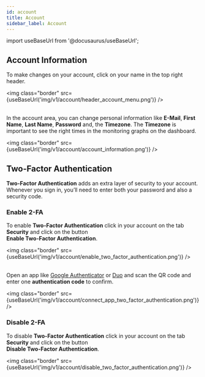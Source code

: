 ```yaml
---
id: account
title: Account
sidebar_label: Account
---
```


import useBaseUrl from '@docusaurus/useBaseUrl';

## Account Information

To make changes on your account, click on your name in the top right header.

<img class="border" src={useBaseUrl('img/v1/account/header_account_menu.png')} /> <br /> <br />

In the account area, you can change personal information like **E-Mail**, **First Name**, **Last Name**, **Password**
and, the **Timezone**. The **Timezone** is important to see the right times in the monitoring graphs on the dashboard.

<img class="border" src={useBaseUrl('img/v1/account/account_information.png')} /> 

## Two-Factor Authentication

**Two-Factor Authentication** adds an extra layer of security to your account. <br />
Whenever you sign in, you’ll need to enter both your password and also a security code.

### Enable 2-FA

To enable **Two-Factor Authentication** click in your account on the tab **Security** and click on the button <br />
**Enable Two-Factor Authentication**.

<img class="border" src={useBaseUrl('img/v1/account/enable_two_factor_authentication.png')} /> <br /> <br />

Open an app like [Google Authenticator](https://support.google.com/accounts/answer/1066447?hl=en) or [Duo](https://duo.com/product/multi-factor-authentication-mfa/duo-mobile-app)
and scan the QR code and enter one **authentication code** to confirm.

<img class="border" src={useBaseUrl('img/v1/account/connect_app_two_factor_authentication.png')} />

### Disable 2-FA

To disable **Two-Factor Authentication** click in your account on the tab **Security** and click on the button <br />
**Disable Two-Factor Authentication**.

<img class="border" src={useBaseUrl('img/v1/account/disable_two_factor_authentication.png')} /> <br /> <br />




